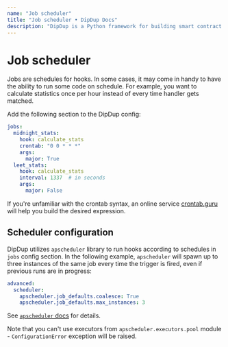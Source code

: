 ```yaml
---
name: "Job scheduler"
title: "Job scheduler • DipDup Docs"
description: "DipDup is a Python framework for building smart contract indexers. It helps developers focus on business logic instead of writing a boilerplate to store and serve data."
---
```


# Job scheduler

Jobs are schedules for hooks. In some cases, it may come in handy to have the ability to run some code on schedule. For example, you want to calculate statistics once per hour instead of every time handler gets matched.

Add the following section to the DipDup config:

```yaml [dipdup.yaml]
jobs:
  midnight_stats:
    hook: calculate_stats
    crontab: "0 0 * * *"
    args:
      major: True
  leet_stats:
    hook: calculate_stats
    interval: 1337  # in seconds
    args:
      major: False
```

If you're unfamiliar with the crontab syntax, an online service [crontab.guru](https://crontab.guru/) will help you build the desired expression.

## Scheduler configuration

DipDup utilizes `apscheduler` library to run hooks according to schedules in `jobs` config section. In the following example, `apscheduler` will spawn up to three instances of the same job every time the trigger is fired, even if previous runs are in progress:

```yaml [dipdup.yaml]
advanced:
  scheduler:
    apscheduler.job_defaults.coalesce: True
    apscheduler.job_defaults.max_instances: 3
```

See [`apscheduler` docs](https://apscheduler.readthedocs.io/en/stable/userguide.html#configuring-the-scheduler) for details.

Note that you can't use executors from `apscheduler.executors.pool` module - `ConfigurationError` exception will be raised.
